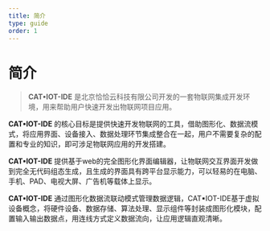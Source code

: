 ```yaml
---
title: 简介
type: guide
order: 1
---
```


# 简介

> **CAT▪IOT-IDE** 是北京恰恰云科技有限公司开发的一套物联网集成开发环境，用来帮助用户快速开发出物联网项目应用。

**CAT▪IOT-IDE** 的核心目标是提供快速开发物联网的工具，借助图形化、数据流模式，将应用界面、设备接入、数据处理环节集成整合在一起，用户不需要复杂的配置和专业的知识，即可涉足物联网应用的开发搭建。

**CAT▪IOT-IDE** 提供基于web的完全图形化界面编辑器，让物联网交互界面开发做到完全无代码组态生成，且生成的界面具有跨平台显示能力，可以轻易的在电脑、手机、PAD、电视大屏、广告机等载体上显示。

**CAT▪IOT-IDE** 通过图形化数据流联动模式管理数据逻辑，CAT▪IOT-IDE基于虚拟设备概念，将硬件设备、数据存储、算法处理、显示组件等封装成图形化模块，配置输入输出数据点，用连线方式定义数据流向，让应用逻辑直观清晰。
